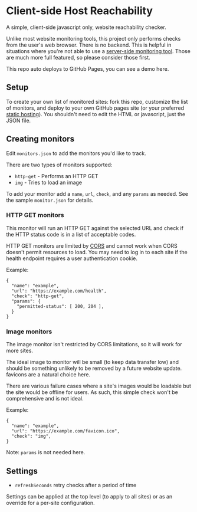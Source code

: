 # Client-side Host Reachability

A simple, client-side javascript only, website reachability checker.

Unlike most website monitoring tools, this project only performs checks from the user's web browser.
There is no backend.
This is helpful in situations where you're not able to use a [server-side monitoring tool](https://github.com/crazy-canux/awesome-monitoring).
Those are much more full featured, so please consider those first.

This repo auto deploys to GitHub Pages, you can see a demo here.

## Setup

To create your own list of monitored sites: fork this repo, customize the list of monitors, and deploy to your own GitHub pages site (or your preferred [static hosting](https://github.com/b-long/awesome-static-hosting-and-cms#free-hosting)).
You shouldn't need to edit the HTML or javascript, just the JSON file.


## Creating monitors

Edit `monitors.json` to add the monitors you'd like to track.

There are two types of monitors supported:
* `http-get` - Performs an HTTP GET
* `img` - Tries to load an image

To add your monitor add a `name`, `url`, `check`, and any `params` as needed.
See the sample `monitor.json` for details.


### HTTP GET monitors

This monitor will run an HTTP GET against the selected URL and check if the HTTP status code is in a list of acceptable codes.

HTTP GET monitors are limited by [CORS](https://developer.mozilla.org/en-US/docs/Web/HTTP/CORS) and cannot work when CORS doesn't permit resources to load.
You may need to log in to each site if the health endpoint requires a user authentication cookie.

Example:
```
{
  "name": "example",
  "url": "https://example.com/health",
  "check": "http-get",
  "params": {
    "permitted-status": [ 200, 204 ],
  }
}
```

### Image monitors

The image monitor isn't restricted by CORS limitations, so it will work for more sites.

The ideal image to monitor will be small (to keep data transfer low) and should be something unlikely to be removed by a future website update.
favicons are a natural choice here.

There are various failure cases where a site's images would be loadable but the site would be offline for users.
As such, this simple check won't be comprehensive and is not ideal.

Example:
```
{
  "name": "example",
  "url": "https://example.com/favicon.ico",
  "check": "img",
}
```
Note: `params` is not needed here.


## Settings

* `refreshSeconds` retry checks after a period of time

Settings can be applied at the top level (to apply to all sites) or as an override for a per-site configuration.


